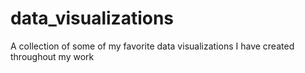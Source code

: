 # data_visualizations
A collection of some of my favorite data visualizations I have created throughout my work
